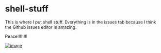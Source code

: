 # shell-stuff

This is where I put shell stuff. Everything is in the issues tab because I think the Github issues editor is amazing. 

Peace!!!!!!!!

[![image](https://user-images.githubusercontent.com/12705417/32026297-b687714a-b9db-11e7-9eec-ba357408faf9.png)](https://www.youtube.com/watch?v=lwCy6yn4SDY)
